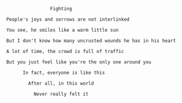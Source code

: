                       Fighting

      People's joys and sorrows are not interlinked

      You see, he smiles like a warm little sun

      But I don't know how many uncrusted wounds he has in his heart

      A lot of time, the crowd is full of traffic

      But you just feel like you're the only one around you

            In fact, everyone is like this

              After all, in this world

                Never really felt it
